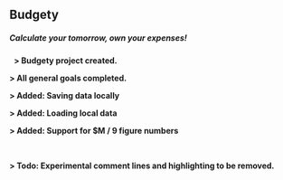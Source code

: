 ## Budgety

##### Calculate your tomorrow, own your expenses!
&nbsp;
**&#62; Budgety project created.**

**&#62; All general goals completed.**

**&#62; Added: Saving data locally**

**&#62; Added: Loading local data**

**&#62; Added: Support for $M / 9 figure numbers**

&nbsp;

**&#62; Todo: Experimental comment lines and highlighting to be removed.**